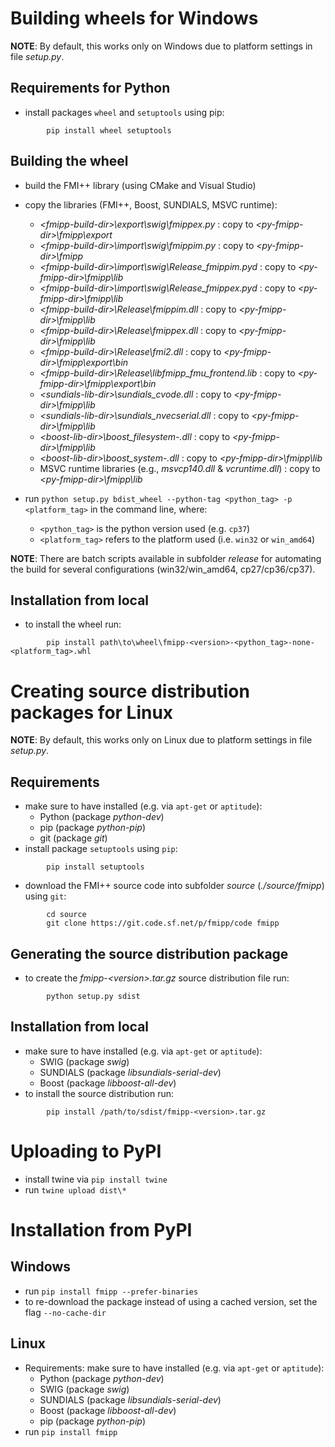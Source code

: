 Building wheels for Windows
===========================

**NOTE**: By default, this works only on Windows due to platform settings in file *setup.py*.

Requirements for Python
-----------------------

* install packages `wheel` and `setuptools` using pip:
```
        pip install wheel setuptools
```


Building the wheel
------------------

* build the FMI++ library (using CMake and Visual Studio)

* copy the libraries (FMI++, Boost, SUNDIALS, MSVC runtime):
  * *\<fmipp-build-dir\>\export\swig\fmippex.py* : copy to  *\<py-fmipp-dir\>\fmipp\export*
  * *\<fmipp-build-dir\>\import\swig\fmippim.py* : copy to *\<py-fmipp-dir\>\fmipp*
  * *\<fmipp-build-dir\>\import\swig\Release\_fmippim.pyd* : copy to  *\<py-fmipp-dir\>\fmipp\lib*
  * *\<fmipp-build-dir\>\import\swig\Release\_fmippex.pyd* : copy to  *\<py-fmipp-dir\>\fmipp\lib*
  * *\<fmipp-build-dir\>\Release\fmippim.dll* : copy to  *\<py-fmipp-dir\>\fmipp\lib*
  * *\<fmipp-build-dir\>\Release\fmippex.dll* : copy to  *\<py-fmipp-dir\>\fmipp\lib*
  * *\<fmipp-build-dir\>\Release\fmi2.dll* : copy to  *\<py-fmipp-dir\>\fmipp\export\bin*
  * *\<fmipp-build-dir\>\Release\libfmipp_fmu_frontend.lib* : copy to  *\<py-fmipp-dir\>\fmipp\export\bin*
  * *\<sundials-lib-dir\>\sundials_cvode.dll* : copy to  *\<py-fmipp-dir\>\fmipp\lib*
  * *\<sundials-lib-dir\>\sundials_nvecserial.dll* : copy to  *\<py-fmipp-dir\>\fmipp\lib*
  * *\<boost-lib-dir\>\boost_filesystem-<version>.dll* : copy to  *\<py-fmipp-dir\>\fmipp\lib*
  * *\<boost-lib-dir\>\boost_system-<version>.dll* : copy to  *\<py-fmipp-dir\>\fmipp\lib*
  * MSVC runtime libraries (e.g., *msvcp140.dll* & *vcruntime.dll*) : copy to  *\<py-fmipp-dir\>\fmipp\lib*

* run `python setup.py bdist_wheel --python-tag <python_tag> -p <platform_tag>` in the command line, where:
  * `<python_tag>` is the python version used (e.g. `cp37`)
  * `<platform_tag>` refers to the platform used (i.e. `win32` or `win_amd64`)

**NOTE**: There are batch scripts available in subfolder *release* for automating the build for several configurations (win32/win_amd64, cp27/cp36/cp37).
  
Installation from local
-----------------------

* to install the wheel run:
```
        pip install path\to\wheel\fmipp-<version>-<python_tag>-none-<platform_tag>.whl
```


Creating source distribution packages for Linux
===============================================

**NOTE**: By default, this works only on Linux due to platform settings in file *setup.py*.

Requirements
------------

* make sure to have installed (e.g. via `apt-get` or `aptitude`):
  * Python (package *python-dev*)
  * pip (package *python-pip*)
  * git (package *git*)
* install package `setuptools` using `pip`:
```
        pip install setuptools
```
* download the FMI++ source code into subfolder *source* (*./source/fmipp*) using `git`:
```
        cd source
        git clone https://git.code.sf.net/p/fmipp/code fmipp
```



Generating the source distribution package
------------------------------------------

* to create the *fmipp-\<version\>.tar.gz* source distribution file run:
```
        python setup.py sdist
```

Installation from local
-----------------------

* make sure to have installed (e.g. via `apt-get` or `aptitude`):
  * SWIG (package *swig*)
  * SUNDIALS (package *libsundials-serial-dev*)
  * Boost (package *libboost-all-dev*)
* to install the source distribution run:
```
        pip install /path/to/sdist/fmipp-<version>.tar.gz
```

Uploading to PyPI
=================

* install twine via `pip install twine`
* run `twine upload dist\*`



Installation from PyPI
======================

Windows
-------

* run `pip install fmipp --prefer-binaries`
* to re-download the package instead of using a cached version, set the flag `--no-cache-dir`


Linux
-----

* Requirements: make sure to have installed (e.g. via `apt-get` or `aptitude`):
  * Python (package *python-dev*)
  * SWIG (package *swig*)
  * SUNDIALS (package *libsundials-serial-dev*)
  * Boost (package *libboost-all-dev*)
  * pip (package *python-pip*)
* run `pip install fmipp`
